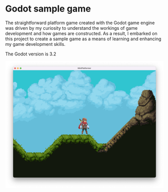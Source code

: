 # Godot sample game

The straightforward platform game created with the Godot game engine was driven by my curiosity to understand the workings of game development and how games are constructed. As a result, I embarked on this project to create a sample game as a means of learning and enhancing my game development skills.

The Godot version is 3.2

![](public/image.png)